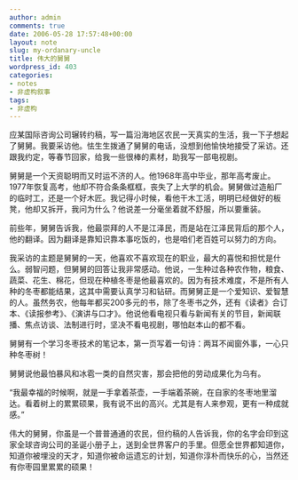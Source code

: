 ```yaml
---
author: admin
comments: true
date: 2006-05-28 17:57:48+00:00
layout: note
slug: my-ordanary-uncle
title: 伟大的舅舅
wordpress_id: 403
categories:
- notes
- 非虚构叙事
tags:
- 非虚构
---
```


应某国际咨询公司辗转约稿，写一篇沿海地区农民一天真实的生活，我一下子想起了舅舅。我要采访他。怯生生拨通了舅舅的电话，没想到他愉快地接受了采访。还跟我约定，等春节回家，给我一些很棒的素材，助我写一部电视剧。

舅舅是一个天资聪明而又时运不济的人。他1968年高中毕业，那年高考废止。1977年恢复高考，他却不符合条条框框，丧失了上大学的机会。舅舅做过造船厂的临时工，还是一个好木匠。我记得小时候，看他干木工活，明明已经做好的板凳，他却又拆开，我问为什么？他说差一分毫坐着就不舒服，所以要重装。

前些年，舅舅告诉我，他最崇拜的人不是江泽民，而是站在江泽民背后的那个人，他的翻译。因为翻译是靠知识靠本事吃饭的，也是咱们老百姓可以努力的方向。

我采访的主题是舅舅的一天，他喜欢不喜欢现在的职业，最大的喜悦和担忧是什么。弱智问题，但舅舅的回答让我非常感动。他说，一生种过各种农作物，粮食、蔬菜、花生、棉花，但现在种植冬枣是他最喜欢的。因为有技术难度，不是所有人种的冬枣都能结果，这其中需要认真学习和钻研。而舅舅正是一个爱知识、爱智慧的人。虽然务农，他每年都买200多元的书，除了冬枣书之外，还有《读者》合订本、《读报参考》、《演讲与口才》。他说他看电视只看与新闻有关的节目，新闻联播、焦点访谈、法制进行时，坚决不看电视剧，哪怕赵本山的都不看。

舅舅有一个学习冬枣技术的笔记本，第一页写着一句诗：两耳不闻窗外事，一心只种冬枣树！

舅舅说他最怕暴风和冰雹一类的自然灾害，那会把他的劳动成果化为乌有。

“我最幸福的时候啊，就是一手拿着茶壶，一手端着茶碗，在自家的冬枣地里溜达。看着树上的累累硕果，我有说不出的高兴。尤其是有人来参观，更有一种成就感。”

伟大的舅舅，你虽是一个普普通通的农民，但约稿的人告诉我，你的名字会印到这家全球咨询公司的圣诞小册子上，送到全世界客户的手里。但愿全世界都知道你，知道你被埋没的天才，知道你被命运遗忘的计划，知道你淳朴而快乐的心，当然还有你枣园里累累的硕果！
